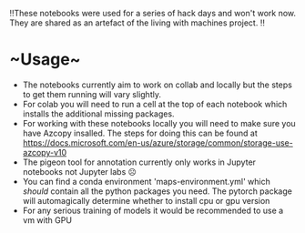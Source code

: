 ‼These notebooks were used for a series of hack days and won't work now. They are shared as an artefact of the living with machines project. ‼️


# ~Usage~
- The notebooks currently aim to work on collab and locally but the steps to get them running will vary slightly. 
- For colab you will need to run a cell at the top of each notebook which installs the additional missing packages. 
- For working with these notebooks locally you will need to make sure you have Azcopy insalled. The steps for doing this can be found at https://docs.microsoft.com/en-us/azure/storage/common/storage-use-azcopy-v10
- The pigeon tool for annotation currently only works in Jupyter notebooks not Jupyter labs ☹️
- You can find a conda environment 'maps-environment.yml' which *should* contain all the python packages you need. The pytorch package will automagically determine whether to install cpu or gpu version
- For any serious training of models it would be recommended to use a vm with GPU



